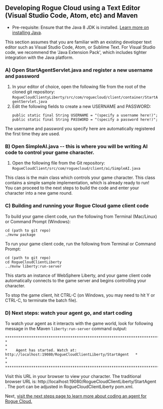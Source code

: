 
## Developing Rogue Cloud using a Text Editor (Visual Studio Code, Atom, etc) and Maven

* Pre-requisite: Ensure that the Java 8 JDK is installed. [Learn more on installing Java](Installing-Java.md).

This section assumes that you are familiar with an existing developer text editor such as Visual Studio Code, Atom, or Sublime Text. For Visual Studio code, we recommend the 'Java Extension Pack', which includes tighter integration with the Java platform.

### A) Open StartAgentServlet.java and register a new username and password

1) In your editor of choice, open the following file from the root of the cloned git repository: ``RogueCloudClientyLiberty/src/com/roguecloud/client/container/StartAgentServlet.java``
2) Edit the following fields to create a new USERNAME and PASSWORD:
	```
	public static final String USERNAME = "(specify a username here!)";
	public static final String PASSWORD = "(specify a password here!)";
	```
The username and password you specify here are automatically registered the first time they are used.

### B) Open SimpleAI.java -- this is where you will be writing AI code to control your game character.

1) Open the following file from the Git repository: ``RogueCloudClient/src/com/roguecloud/client/ai/SimpleAI.java``

This class is the main class which controls your game character. This class contains a simple sample implementation, which is already ready to run! You can proceed to the next steps to build the code and enter your character into a new game round.

### C) Building and running your Rogue Cloud game client code

To build your game client code, run the following from Terminal (Mac/Linux) or Command Prompt (Windows):
```
cd (path to git repo)
./mvnw package
```

To run your game client code, run the following from Terminal or Command Prompt:
```
cd (path to git repo)
cd RogueCloudClientLiberty
../mvnw liberty:run-server
```
This starts an instance of WebSphere Liberty, and your game client code automatically connects to the game server and begins controlling your character.

To stop the game client, hit CTRL-C (on Windows, you may need to hit Y or CTRL-C, to terminate the batch file).

### D) Next steps: watch your agent go, and start coding

To watch your agent as it interacts with the game world, look for following message in the Maven ``liberty:run-server`` command output:

```
***********************************************************************************************
*                                                                                             *
*    Agent has started. Watch at: http://localhost:19080/RogueCloudClientLiberty/StartAgent   *
*                                                                                             *
***********************************************************************************************
```
Visit this URL in your browser to view your character. The traditional browser URL is: http://localhost:19080/RogueCloudClientLiberty/StartAgent . The port can be adjusted in RogueCloudClientLiberty pom.xml.

Next, [visit the next steps page to learn more about coding an agent for Rogue Cloud.](Developing-CodingNextSteps.md)

